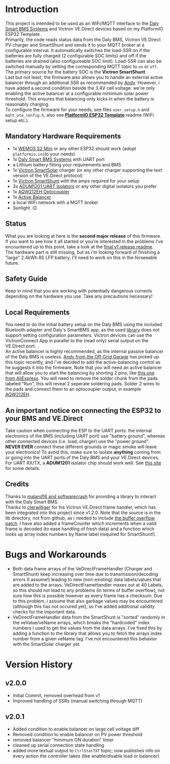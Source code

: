 # Introduction 
This project is intended to be used as an WiFi/MQTT interface to the [Daly Smart BMS Systems](https://www.aliexpress.com/store/4165007) and Victron VE.Direct devices based on my PlatformIO ESP32 Template.  
Primarily, the code reads status data from the Daly BMS, Victron VE.Direct PV charger and SmartShunt and sends it to your MQTT broker at a configurable interval. It automatically switches the load-SSR on if the batteries are fully charged (2 configurable SOC limits) and off if the batteries are drained (also configureable SOC limit). Load-SSR can also be switched manually by setting the corresponding MQTT topic to `on` or `off`. The primary source for the battery SOC is the **Victron SmartShunt**.  
Last but not least, the firmware also allows you to handle an external active balancer through an additional SSR as recommended by [Andy](https://www.youtube.com/watch?v=yPmwrPOwC3g). However, i have added a second condition beside the 3.4V cell voltage: we're only enabling the active balancer at a configurable mimimum solar power threshold. This ensures that balancing only kicks in when the battery is reasonably charging.  
To configure the firmware for your needs, see files `user_setup.h` and `mqtt_ota_config.h`, also see [**PlatformIO ESP32 Template**](https://github.com/juepi/PIO-ESP32-Template) readme (WiFi setup etc.).

## Mandatory Hardware Requirements
- 1x [WEMOS S2 Mini](https://www.wemos.cc/en/latest/s2/s2_mini.html) or any other ESP32 should work (adopt `platformio.ini`to your needs)
- 1x [Daly Smart BMS Systems](https://www.aliexpress.com/store/4165007) with UART port
- a Lithium battery fitting your requirements and BMS
- 1x [Victron SmartSolar](https://www.victronenergy.com/solar-charge-controllers/smartsolar-100-30-100-50) charger (or any other charger supporting the text version of the VE.Direct protocol)
- 1x [Victron SmartShunt](https://www.victronenergy.com/battery-monitors/smart-battery-shunt) with the amps required for your setup
- 3x [ADUM1201 UART Isolators](https://aliexpress.com/item/1005003649567525.html) or any other digital isolators you prefer
- 1x [AQW212EH Optocoupler](https://industry.panasonic.eu/de/components/relays/relays/photomos-relays/photomos-ge-2-form/aqw212eh-aqw212eh)
- 1x [Active Balancer](https://aliexpress.com/item/4001176521939.html)
- a local WiFi network with a MQTT broker
- Sunlight. :wink:

## Status
What you are looking at here is the **second major release** of this firmware. If you want to see how it all started or you're interested in the problems I've encountered up to this point, take a look at the [final v1 release readme](https://github.com/juepi/PIO-ESP32-BMS_Ctrl/tree/v1.3.0).  
The hardware part is still missing, but as i'm looking forward of finishing a "large" 2.4kWh 8S LFP battery, I'll need to work on this in the forseeable future.

## Safety Guide
Keep in mind that you are working with potentially dangerous currents depending on the hardware you use. Take any precautions necessary!

## Local Requirements
You need to do the initial battery setup on the Daly BMS using the included Bluetooth adapter and Daly's SmartBMS app, as the used [library](https://github.com/maland16/daly-bms-uart) does not support setting configuration parameters. Victron devices can use the VictronConnect App in parallel to the (read only) serial output on the VE.Direct port.  
An active balancer is highly recommended, as the internal passive balancer of the Daly BMS is useless. [Andy from the Off-Grid Garage](https://www.youtube.com/watch?v=yPmwrPOwC3g) has picked up this topic recently, and i've decided to add the active-balancing control as he suggests it into the firmware. Note that you will need an active balancer that will allow you to start the balancing by shorting 2 pins, like [this one from AliExpress](https://aliexpress.com/item/4001176521939.html). You will need to remove the solder chunk from the pads labeled "Run", this will reveal 2 seperate soldering pads. Solder 2 wires to the pads and connect them to an optocoupler output, in example [AQW212EH](https://industry.panasonic.eu/de/components/relays/relays/photomos-relays/photomos-ge-2-form/aqw212eh-aqw212eh).

## An important notice on connecting the ESP32 to your BMS and VE.Direct
Take caution when connecting the ESP to the UART ports: the internal electronics of the BMS (including UART port) use "battery ground", whereas other connected devices (i.e. load, charger) use the "power ground". **NEVER EVER** connect these different grounds or magic smoke will leave your electronics! To avoid this, make sure to isolate **anything** coming from or going into the UART ports of the Daly BMS and your VE.Direct devices. For UART RX/TX, a **ADUM1201** isolator chip should work well. See [this site](https://cppdig.com/c/esp-bridge-allowing-daly-smart-bms-to-be-used-with-a-sofar-invertercharger-and-others-that-use-sma-canbus-protocol) for some details.  

## Credits
Thanks to [maland16 and softwarecrash](https://github.com/maland16/daly-bms-uart) for providing a library to interact with the Daly Smart BMS.  
Thanks to [cterwilliger](https://github.com/cterwilliger/VeDirectFrameHandler/tree/master) for his Victron VE.Direct frame handler, which has been integrated into this project since v1.2.0. Note that the source is in the lib directory, not from github, as i needed to include [the buffer overflow patch](https://github.com/cterwilliger/VeDirectFrameHandler/pull/10). I have also added a frameCounter which increments when a valid frame is decoded (to ease handling of fresh data) and a function which looks up array index numbers by Name label (required for SmartShunt!).

# Bugs and Workarounds
- Both data frame arrays of the VeDirectFrameHandler (Charger and SmartShunt) keep increasing over time due to transmission/decoding errors (I assume!) leading to new (non-existing) data labels/values that are added to the arrays. VeDirectFrameHandler maxes out at 40 Labels, so this should not lead to any problems (in terms of buffer overflow), not sure how this is possible however as every frame has a checksum. Due to this problem, i assume  that also garbage values may be encountered (although this has not occured yet), so I've added additional validity checks for the important data.
- VeDirectFrameHandler data from the SmartShunt is "sorted" randomly in the veValue/veName arrays, which breaks the "hardcoded" index numbers I used to get the values from the data arrays. I've fixed this by adding a function to the library that allows you to fetch the arrays index number from a given veName tag. I've not encountered this behavior with the SmartSolar charger yet.


# Version History

## v2.0.0
- Initial Commit, removed overhead from v1
- Improved handling of SSRs (manual switching through MQTT)

## v2.0.1
- Added condition to enable balancer on large cell voltage diff
- Removed condition to enable balancer on PV power threshold
- removed balancer "minimum ON duration" timer
- cleaned up serial connection state handling
- added more textual output to `CtrlStatTXT` topic; now publishes info on every action the controller takes (like enable/disable load or balancer)